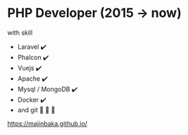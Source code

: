 # PHP Developer (2015 -> now)
with skill
 - Laravel :heavy_check_mark:
 - Phalcon :heavy_check_mark:
 - Vuejs :heavy_check_mark:
 - Apache :heavy_check_mark:
 - Mysql / MongoDB :heavy_check_mark:
 - Docker :heavy_check_mark:
 - and git :tada: :tada: :tada:

https://majinbaka.github.io/
